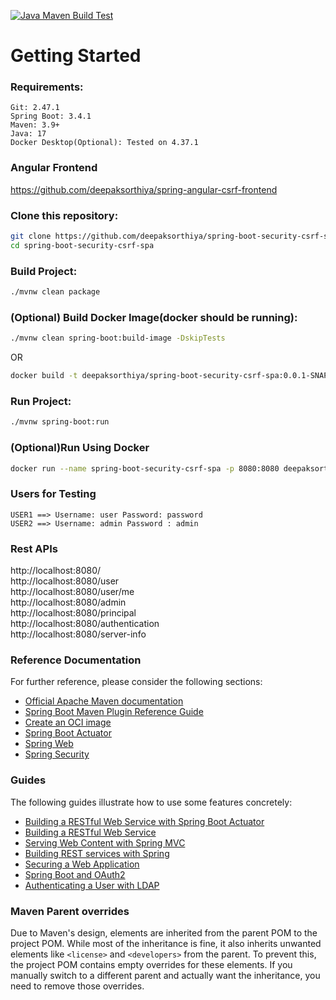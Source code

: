 [![Java Maven Build Test](https://github.com/deepaksorthiya/spring-boot-security-csrf-spa/actions/workflows/maven-build.yml/badge.svg)](https://github.com/deepaksorthiya/spring-boot-security-csrf-spa/actions/workflows/maven-build.yml)

# Getting Started

### Requirements:

```
Git: 2.47.1
Spring Boot: 3.4.1
Maven: 3.9+
Java: 17
Docker Desktop(Optional): Tested on 4.37.1
```

### Angular Frontend

https://github.com/deepaksorthiya/spring-angular-csrf-frontend

### Clone this repository:

```bash
git clone https://github.com/deepaksorthiya/spring-boot-security-csrf-spa.git
cd spring-boot-security-csrf-spa
```

### Build Project:

```bash
./mvnw clean package
```

### (Optional) Build Docker Image(docker should be running):

```bash
./mvnw clean spring-boot:build-image -DskipTests
```

OR

```bash
docker build -t deepaksorthiya/spring-boot-security-csrf-spa:0.0.1-SNAPSHOT . 
```

### Run Project:

```bash
./mvnw spring-boot:run
```

### (Optional)Run Using Docker

```bash
docker run --name spring-boot-security-csrf-spa -p 8080:8080 deepaksorthiya/spring-boot-security-csrf-spa:0.0.1-SNAPSHOT
```

### Users for Testing

```
USER1 ==> Username: user Password: password
USER2 ==> Username: admin Password : admin
```

### Rest APIs

http://localhost:8080/ <br>
http://localhost:8080/user <br>
http://localhost:8080/user/me <br>
http://localhost:8080/admin <br>
http://localhost:8080/principal <br>
http://localhost:8080/authentication <br>
http://localhost:8080/server-info

### Reference Documentation

For further reference, please consider the following sections:

* [Official Apache Maven documentation](https://maven.apache.org/guides/index.html)
* [Spring Boot Maven Plugin Reference Guide](https://docs.spring.io/spring-boot/maven-plugin/)
* [Create an OCI image](https://docs.spring.io/spring-boot/maven-plugin/build-image.html)
* [Spring Boot Actuator](https://docs.spring.io/spring-boot/reference/actuator/index.html)
* [Spring Web](https://docs.spring.io/spring-boot/reference/web/servlet.html)
* [Spring Security](https://docs.spring.io/spring-boot/reference/web/spring-security.html)

### Guides

The following guides illustrate how to use some features concretely:

* [Building a RESTful Web Service with Spring Boot Actuator](https://spring.io/guides/gs/actuator-service/)
* [Building a RESTful Web Service](https://spring.io/guides/gs/rest-service/)
* [Serving Web Content with Spring MVC](https://spring.io/guides/gs/serving-web-content/)
* [Building REST services with Spring](https://spring.io/guides/tutorials/rest/)
* [Securing a Web Application](https://spring.io/guides/gs/securing-web/)
* [Spring Boot and OAuth2](https://spring.io/guides/tutorials/spring-boot-oauth2/)
* [Authenticating a User with LDAP](https://spring.io/guides/gs/authenticating-ldap/)

### Maven Parent overrides

Due to Maven's design, elements are inherited from the parent POM to the project POM.
While most of the inheritance is fine, it also inherits unwanted elements like `<license>` and `<developers>` from the
parent.
To prevent this, the project POM contains empty overrides for these elements.
If you manually switch to a different parent and actually want the inheritance, you need to remove those overrides.

